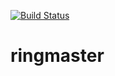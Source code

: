 [![Build Status](https://secure.travis-ci.org/TuftsTusk/ringmaster.png)](http://travis-ci.org/TuftsTusk/ringmaster)
# ringmaster
